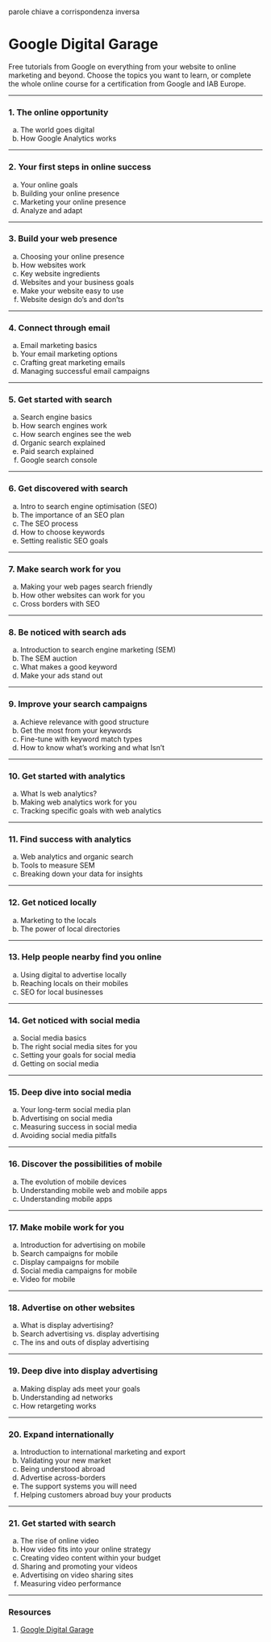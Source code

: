 parole chiave a corrispondenza inversa

<h1>Google Digital Garage</h1>

<p>Free tutorials from Google on everything from your website to online marketing and beyond. Choose the topics you want to learn, or complete the whole online course for a certification from Google and IAB Europe.</p>

---

<h3>1. The online opportunity</h3>
<ol type="a">
    <li>The world goes digital</li>
    <li>How Google Analytics works</li>
</ol>

---

<h3>2. Your first steps in online success</h3>
<ol type="a">
    <li>Your online goals</li>
    <li>Building your online presence</li>
    <li>Marketing your online presence</li>
    <li>Analyze and adapt</li>
</ol>

---

<h3>3. Build your web presence</h3>
<ol type="a">
    <li>Choosing your online presence</li>
    <li>How websites work</li>
    <li>Key website ingredients</li>
    <li>Websites and your business goals</li>
    <li>Make your website easy to use</li>
    <li>Website design do’s and don’ts</li>
</ol>

---

<h3>4. Connect through email</h3>
<ol type="a">
    <li>Email marketing basics</li>
    <li>Your email marketing options</li>
    <li>Crafting great marketing emails</li>
    <li>Managing successful email campaigns</li>
</ol>

---

<h3>5. Get started with search</h3>
<ol type="a">
    <li>Search engine basics</li>
    <li>How search engines work</li>
    <li>How search engines see the web</li>
    <li>Organic search explained</li>
    <li>Paid search explained</li>
    <li>Google search console</li>
</ol>

---

<h3>6. Get discovered with search</h3>
<ol type="a">
    <li>Intro to search engine optimisation (SEO)</li>
    <li>The importance of an SEO plan</li>
    <li>The SEO process</li>
    <li>How to choose keywords</li>
    <li>Setting realistic SEO goals</li>
</ol>

---

<h3>7. Make search work for you</h3>
<ol type="a">
    <li>Making your web pages search friendly</li>
    <li>How other websites can work for you</li>
    <li>Cross borders with SEO</li>
</ol>

---

<h3>8. Be noticed with search ads</h3>
<ol type="a">
    <li>Introduction to search engine marketing (SEM)</li>
    <li>The SEM auction</li>
    <li>What makes a good keyword</li>
    <li>Make your ads stand out</li>
</ol>

---

<h3>9. Improve your search campaigns</h3>
<ol type="a">
    <li>Achieve relevance with good structure</li>
    <li>Get the most from your keywords</li>
    <li>Fine-tune with keyword match types</li>
    <li>How to know what’s working and what Isn’t</li>
</ol>

---

<h3>10. Get started with analytics</h3>
<ol type="a">
    <li>What Is web analytics?</li>
    <li>Making web analytics work for you</li>
    <li>Tracking specific goals with web analytics</li>
</ol>

---

<h3>11. Find success with analytics</h3>
<ol type="a">
    <li>Web analytics and organic search</li>
    <li>Tools to measure SEM</li>
    <li>Breaking down your data for insights</li>
</ol>

---

<h3>12. Get noticed locally</h3>
<ol type="a">
    <li>Marketing to the locals</li>
    <li>The power of local directories</li>
</ol>

---

<h3>13. Help people nearby find you online</h3>
<ol type="a">
    <li>Using digital to advertise locally</li>
    <li>Reaching locals on their mobiles</li>
    <li>SEO for local businesses</li>
</ol>

---

<h3>14. Get noticed with social media</h3>
<ol type="a">
    <li>Social media basics</li>
    <li>The right social media sites for you</li>
    <li>Setting your goals for social media</li>
    <li>Getting on social media</li>
</ol>

---

<h3>15. Deep dive into social media</h3>
<ol type="a">
    <li>Your long-term social media plan</li>
    <li>Advertising on social media</li>
    <li>Measuring success in social media</li>
    <li>Avoiding social media pitfalls</li>
</ol>

---

<h3>16. Discover the possibilities of mobile</h3>
<ol type="a">
    <li>The evolution of mobile devices</li>
    <li>Understanding mobile web and mobile apps</li>
    <li>Understanding mobile apps</li>
</ol>

---

<h3>17. Make mobile work for you</h3>
<ol type="a">
    <li>Introduction for advertising on mobile</li>
    <li>Search campaigns for mobile</li>
    <li>Display campaigns for mobile</li>
    <li>Social media campaigns for mobile</li>
    <li>Video for mobile</li>
</ol>

---

<h3>18. Advertise on other websites</h3>
<ol type="a">
    <li>What is display advertising?</li>
    <li>Search advertising vs. display advertising</li>
    <li>The ins and outs of display advertising</li>
</ol>

---

<h3>19. Deep dive into display advertising</h3>
<ol type="a">
    <li>Making display ads meet your goals</li>
    <li>Understanding ad networks</li>
    <li>How retargeting works</li>
</ol>

---

<h3>20. Expand internationally</h3>
<ol type="a">
    <li>Introduction to international marketing and export</li>
    <li>Validating your new market</li>
    <li>Being understood abroad</li>
    <li>Advertise across-borders</li>
    <li>The support systems you will need</li>
    <li>Helping customers abroad buy your products</li>
</ol>

---

<h3>21. Get started with search</h3>
<ol type="a">
    <li>The rise of online video</li>
    <li>How video fits into your online strategy</li>
    <li>Creating video content within your budget</li>
    <li>Sharing and promoting your videos</li>
    <li>Advertising on video sharing sites</li>
    <li>Measuring video performance</li>
</ol>

---

<h3>Resources</h3>
<ol>
    <li><a href="https://learndigital.withgoogle.com/digitalgarage/" title="Google Digital Garage">Google Digital Garage</a></li>
</ol>
